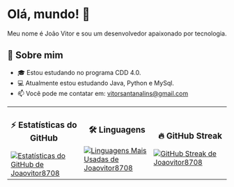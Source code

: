 # Olá, mundo! 👋

<p>Meu nome é João Vitor e sou um desenvolvedor apaixonado por tecnologia.</p>

## 🚀 Sobre mim
- 🎓 Estou estudando no programa CDD 4.0.
- 💻 Atualmente estou estudando Java, Python e MySql.
- 📫 Você pode me contatar em: vitorsantanalins@gmail.com

<table style="width:100%; table-layout: fixed;">
  <tr>
    <td style="width:33.33%;">
      <h3 align="center">⚡ Estatísticas do GitHub</h3>
      <a href="https://github.com/anuraghazra/github-readme-stats">
        <img src="https://github-readme-stats.vercel.app/api?username=Joaovitor8708&show_icons=true&theme=radical" alt="Estatísticas do GitHub de Joaovitor8708">
      </a>
    </td>
    <td style="width:33.33%;">
      <h3 align="center">🛠️ Linguagens</h3>
      <a href="https://github.com/anuraghazra/github-readme-stats">
        <img src="https://github-readme-stats.vercel.app/api/top-langs/?username=Joaovitor8708&layout=compact&langs_count=8&icons=true&theme=radical" alt="Linguagens Mais Usadas de Joaovitor8708">
      </a>
    </td>
    <td style="width:33.33%; padding: 0;">
      <h3 align="center">🔥 GitHub Streak</h3>
      <a href="https://git.io/streak-stats">
        <img src="https://github-readme-streak-stats.herokuapp.com?user=Joaovitor8708&theme=radical&hide_border=true&border_radius=1&date_format=M%20j%5B%2C%20Y%5D" alt="GitHub Streak de Joaovitor8708">
      </a>
    </td>
  </tr>
</table>
